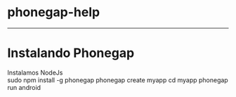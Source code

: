 # phonegap-help
_______________________

# Instalando Phonegap
Instalamos NodeJs   
sudo npm install -g phonegap
phonegap create myapp
cd myapp
phonegap run android

   
